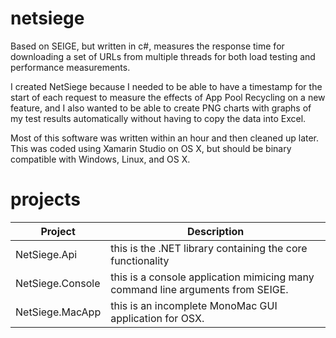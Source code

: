 netsiege
========

Based on SEIGE, but written in c#, measures the response time for downloading a set of URLs from multiple threads for both load testing and performance measurements.

I created NetSiege because I needed to be able to have a timestamp for the start of each request to measure the effects of App Pool Recycling on a new feature, and I also wanted to be able to create PNG charts with graphs of my test results automatically without having to copy the data into Excel.

Most of this software was written within an hour and then cleaned up later.  This was coded using Xamarin Studio on OS X, but should be binary compatible with Windows, Linux, and OS X.




projects
========

| Project | Description |
| ------- | ----------- |
| NetSiege.Api | this is the .NET library containing the core functionality |
| NetSiege.Console | this is a console application mimicing many command line arguments from SEIGE. |
| NetSiege.MacApp | this is an incomplete MonoMac GUI application for OSX. |





